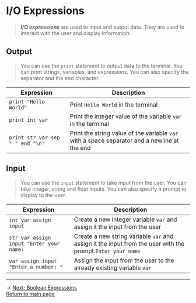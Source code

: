 # I/O Expressions
> ***I/O expressions*** are used to input and output data. They are used to interact with the user and display information.

## Output
> You can use the `print` statement to output data to the terminal. You can print strings, variables, and expressions. You can also specify the separator and the end character.

| Expression | Description |
|---|---|
| `print "Hello World"` | Print `Hello World` in the terminal |
| `print int var` | Print the integer value of the variable `var` in the terminal |
| `print str var sep " " end "\n"` | Print the string value of the variable `var` with a space separator and a newline at the end |


## Input
> You can use the `input` statement to take input from the user. You can take integer, string and float inputs. You can also specify a prompt to display to the user.

| Expression | Description |
|---|---|
| `int var assign input` | Create a new integer variable `var` and assign it the input from the user |
| `str var assign input "Enter your name: ` | Create a new string variable `var` and assign it the input from the user with the prompt `Enter your name` |
| `var assign input "Enter a number: "` | Assign the input from the user to the already existing variable `var` |

---

-> [Next: Boolean Expressions](boolean_expressions.md)\
[Return to main page](README.md)